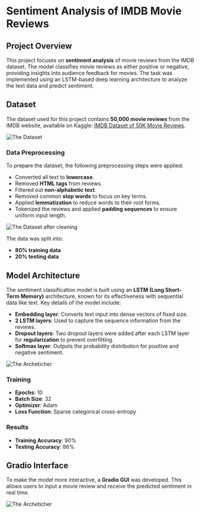 # Sentiment Analysis of IMDB Movie Reviews

## Project Overview
This project focuses on **sentiment analysis** of movie reviews from the IMDB dataset. The model classifies movie reviews as either positive or negative, providing insights into audience feedback for movies. The task was implemented using an LSTM-based deep learning architecture to analyze the text data and predict sentiment.

## Dataset
The dataset used for this project contains **50,000 movie reviews** from the IMDB website, available on Kaggle: [IMDB Dataset of 50K Movie Reviews](https://www.kaggle.com/datasets/lakshmi25npathi/imdb-dataset-of-50k-movie-reviews).

![The Dataset]([image_url](https://github.com/EngAhmed19/Sentiment_Analysis/blob/main/sentiment%20analysis/Images/Dataset.png))


### Data Preprocessing
To prepare the dataset, the following preprocessing steps were applied:
- Converted all text to **lowercase**.
- Removed **HTML tags** from reviews.
- Filtered out **non-alphabetic text**.
- Removed common **stop words** to focus on key terms.
- Applied **lemmatization** to reduce words to their root forms.
- Tokenized the reviews and applied **padding sequences** to ensure uniform input length.

![The Dataset after cleaning](https://github.com/EngAhmed19/Sentiment_Analysis/blob/main/sentiment%20analysis/Images/Dataset-after-cleaning.png)

The data was split into:
- **80% training data**
- **20% testing data**

## Model Architecture
The sentiment classification model is built using an **LSTM (Long Short-Term Memory)** architecture, known for its effectiveness with sequential data like text. Key details of the model include:
- **Embedding layer**: Converts text input into dense vectors of fixed size.
- **2 LSTM layers**: Used to capture the sequence information from the reviews.
- **Dropout layers**: Two dropout layers were added after each LSTM layer for **regularization** to prevent overfitting.
- **Softmax layer**: Outputs the probability distribution for positive and negative sentiment.

![The Archeticher](https://github.com/EngAhmed19/Sentiment_Analysis/blob/main/sentiment%20analysis/Images/The-model-Archecher.png)

### Training
- **Epochs**: 10
- **Batch Size**: 32
- **Optimizer**: Adam
- **Loss Function**: Sparse categorical cross-entropy

### Results
- **Training Accuracy**: 90%
- **Testing Accuracy**: 86%

## Gradio Interface
To make the model more interactive, a **Gradio GUI** was developed. This allows users to input a movie review and receive the predicted sentiment in real time.

![The Archeticher](https://github.com/EngAhmed19/Sentiment_Analysis/blob/main/sentiment%20analysis/Images/Gradio_Interface.png)
